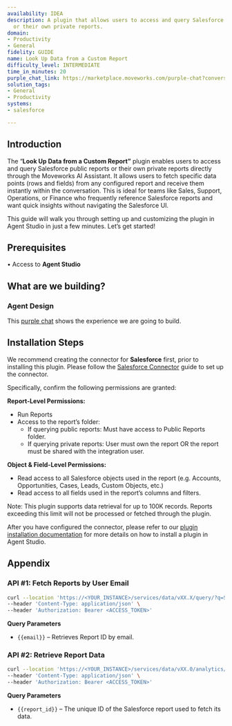 ```yaml
---
availability: IDEA
description: A plugin that allows users to access and query Salesforce public reports
  or their own private reports.
domain:
- Productivity
- General
fidelity: GUIDE
name: Look Up Data from a Custom Report
difficulty_level: INTERMEDIATE
time_in_minutes: 20
purple_chat_link: https://marketplace.moveworks.com/purple-chat?conversation=%7B%22messages%22%3A%5B%7B%22role%22%3A%22user%22%2C%22parts%22%3A%5B%7B%22richText%22%3A%22How+many+people+attended+the+SFO+hackathon%22%7D%5D%7D%2C%7B%22role%22%3A%22assistant%22%2C%22parts%22%3A%5B%7B%22reasoningSteps%22%3A%5B%7B%22status%22%3A%22success%22%2C%22richText%22%3A%22Searching+for+custom+reports+in+%3Cb+xmlns%3D%5C%22http%3A%2F%2Fwww.w3.org%2F1999%2Fxhtml%5C%22%3ESalesforce%3C%2Fb%3E+related+to+%5C%22SFO+hackathon%5C%22...%22%7D%5D%7D%2C%7B%22richText%22%3A%22%3Cp%3EI+found+a+few+reports+that+might+contain+this+information.+Which+one+would+you+like+to+query%3F%3C%2Fp%3E%3Col%3E%3Cli%3E%3Cp%3ESFO+Hackathon+Attendance+Summary+2025%3C%2Fp%3E%3C%2Fli%3E%3Cli%3E%3Cp%3ESFO+Hackathon+Events+Participant+List%3C%2Fp%3E%3C%2Fli%3E%3Cli%3E%3Cp%3ESFO+Hackathon+Registrations+Q4+FY25%3C%2Fp%3E%3C%2Fli%3E%3C%2Fol%3E%22%7D%5D%7D%2C%7B%22role%22%3A%22user%22%2C%22parts%22%3A%5B%7B%22richText%22%3A%22%3Cp%3EThe+first+one%3C%2Fp%3E%22%7D%5D%7D%2C%7B%22role%22%3A%22assistant%22%2C%22parts%22%3A%5B%7B%22reasoningSteps%22%3A%5B%7B%22status%22%3A%22success%22%2C%22richText%22%3A%22Querying+the+%3Cb+xmlns%3D%5C%22http%3A%2F%2Fwww.w3.org%2F1999%2Fxhtml%5C%22%3ESFO+Hackathon+Attendance+Summary+2023%3C%2Fb%3E+report+in+%3Cb+xmlns%3D%5C%22http%3A%2F%2Fwww.w3.org%2F1999%2Fxhtml%5C%22%3ESalesforce%3C%2Fb%3E...%22%7D%5D%7D%2C%7B%22richText%22%3A%22%3Cp+xmlns%3D%5C%22http%3A%2F%2Fwww.w3.org%2F1999%2Fxhtml%5C%22%3EThe+%3Cb%3ESFO+Hackathon+Attendance+Summary+2023%3C%2Fb%3E+report+shows+that+there+were+%3Cb%3E500+participants%3C%2Fb%3E.%3C%2Fp%3E%3Cp+xmlns%3D%5C%22http%3A%2F%2Fwww.w3.org%2F1999%2Fxhtml%5C%22%3EDo+you+have+any+other+questions+regarding+this+report%3F%3C%2Fp%3E%22%7D%2C%7B%22citations%22%3A%5B%7B%22connectorName%22%3A%22salesforce%22%2C%22citationTitle%22%3A%22SFO+Hackathon+Attendance+Summary+2023%22%7D%5D%7D%5D%7D%2C%7B%22role%22%3A%22user%22%2C%22parts%22%3A%5B%7B%22richText%22%3A%22How+many+visited+a+booth+and+signed+up+for+our+new+LP+program%3F%22%7D%5D%7D%2C%7B%22role%22%3A%22assistant%22%2C%22parts%22%3A%5B%7B%22reasoningSteps%22%3A%5B%7B%22status%22%3A%22success%22%2C%22richText%22%3A%22Querying+the+%3Cb+xmlns%3D%5C%22http%3A%2F%2Fwww.w3.org%2F1999%2Fxhtml%5C%22%3ESFO+Hackathon+Attendance+Summary+2023%3C%2Fb%3E+report+in+%3Cb+xmlns%3D%5C%22http%3A%2F%2Fwww.w3.org%2F1999%2Fxhtml%5C%22%3ESalesforce%3C%2Fb%3E+for+specific+metrics...%22%7D%5D%7D%2C%7B%22richText%22%3A%22%3Cp+xmlns%3D%5C%22http%3A%2F%2Fwww.w3.org%2F1999%2Fxhtml%5C%22%3EBased+on+the+%3Cb%3ESFO+Hackathon+Attendance+Summary+2023%3C%2Fb%3E+report%2C+%3Cb%3E150+participants%3C%2Fb%3E+visited+a+booth+and+signed+up+for+the+new+LP+program.%3C%2Fp%3E%22%7D%2C%7B%22citations%22%3A%5B%7B%22connectorName%22%3A%22salesforce%22%2C%22citationTitle%22%3A%22SFO+Hackathon+Attendance+Summary+2023%22%7D%5D%7D%5D%7D%5D%7D
solution_tags:
- General
- Productivity
systems:
- salesforce

---
```

## **Introduction**

The “**Look Up Data from a Custom Report”** plugin enables users to access and query Salesforce public reports or their own private reports directly through the Moveworks AI Assistant. It allows users to fetch specific data points (rows and fields) from any configured report and receive them instantly within the conversation. This is ideal for teams like Sales, Support, Operations, or Finance who frequently reference Salesforce reports and want quick insights without navigating the Salesforce UI.

This guide will walk you through setting up and customizing the plugin in Agent Studio in just a few minutes. Let’s get started!

## **Prerequisites**

• Access to **Agent Studio**

## **What are we building?**

### **Agent Design**

This [purple chat](https://marketplace.moveworks.com/purple-chat?conversation=%7B%22messages%22%3A%5B%7B%22role%22%3A%22user%22%2C%22parts%22%3A%5B%7B%22richText%22%3A%22How+many+people+attended+the+SFO+hackathon%22%7D%5D%7D%2C%7B%22role%22%3A%22assistant%22%2C%22parts%22%3A%5B%7B%22reasoningSteps%22%3A%5B%7B%22status%22%3A%22success%22%2C%22richText%22%3A%22Searching+for+custom+reports+in+%3Cb+xmlns%3D%5C%22http%3A%2F%2Fwww.w3.org%2F1999%2Fxhtml%5C%22%3ESalesforce%3C%2Fb%3E+related+to+%5C%22SFO+hackathon%5C%22...%22%7D%5D%7D%2C%7B%22richText%22%3A%22%3Cp%3EI+found+a+few+reports+that+might+contain+this+information.+Which+one+would+you+like+to+query%3F%3C%2Fp%3E%3Col%3E%3Cli%3E%3Cp%3ESFO+Hackathon+Attendance+Summary+2025%3C%2Fp%3E%3C%2Fli%3E%3Cli%3E%3Cp%3ESFO+Hackathon+Events+Participant+List%3C%2Fp%3E%3C%2Fli%3E%3Cli%3E%3Cp%3ESFO+Hackathon+Registrations+Q4+FY25%3C%2Fp%3E%3C%2Fli%3E%3C%2Fol%3E%22%7D%5D%7D%2C%7B%22role%22%3A%22user%22%2C%22parts%22%3A%5B%7B%22richText%22%3A%22%3Cp%3EThe+first+one%3C%2Fp%3E%22%7D%5D%7D%2C%7B%22role%22%3A%22assistant%22%2C%22parts%22%3A%5B%7B%22reasoningSteps%22%3A%5B%7B%22status%22%3A%22success%22%2C%22richText%22%3A%22Querying+the+%3Cb+xmlns%3D%5C%22http%3A%2F%2Fwww.w3.org%2F1999%2Fxhtml%5C%22%3ESFO+Hackathon+Attendance+Summary+2023%3C%2Fb%3E+report+in+%3Cb+xmlns%3D%5C%22http%3A%2F%2Fwww.w3.org%2F1999%2Fxhtml%5C%22%3ESalesforce%3C%2Fb%3E...%22%7D%5D%7D%2C%7B%22richText%22%3A%22%3Cp+xmlns%3D%5C%22http%3A%2F%2Fwww.w3.org%2F1999%2Fxhtml%5C%22%3EThe+%3Cb%3ESFO+Hackathon+Attendance+Summary+2023%3C%2Fb%3E+report+shows+that+there+were+%3Cb%3E500+participants%3C%2Fb%3E.%3C%2Fp%3E%3Cp+xmlns%3D%5C%22http%3A%2F%2Fwww.w3.org%2F1999%2Fxhtml%5C%22%3EDo+you+have+any+other+questions+regarding+this+report%3F%3C%2Fp%3E%22%7D%2C%7B%22citations%22%3A%5B%7B%22connectorName%22%3A%22salesforce%22%2C%22citationTitle%22%3A%22SFO+Hackathon+Attendance+Summary+2023%22%7D%5D%7D%5D%7D%2C%7B%22role%22%3A%22user%22%2C%22parts%22%3A%5B%7B%22richText%22%3A%22How+many+visited+a+booth+and+signed+up+for+our+new+LP+program%3F%22%7D%5D%7D%2C%7B%22role%22%3A%22assistant%22%2C%22parts%22%3A%5B%7B%22reasoningSteps%22%3A%5B%7B%22status%22%3A%22success%22%2C%22richText%22%3A%22Querying+the+%3Cb+xmlns%3D%5C%22http%3A%2F%2Fwww.w3.org%2F1999%2Fxhtml%5C%22%3ESFO+Hackathon+Attendance+Summary+2023%3C%2Fb%3E+report+in+%3Cb+xmlns%3D%5C%22http%3A%2F%2Fwww.w3.org%2F1999%2Fxhtml%5C%22%3ESalesforce%3C%2Fb%3E+for+specific+metrics...%22%7D%5D%7D%2C%7B%22richText%22%3A%22%3Cp+xmlns%3D%5C%22http%3A%2F%2Fwww.w3.org%2F1999%2Fxhtml%5C%22%3EBased+on+the+%3Cb%3ESFO+Hackathon+Attendance+Summary+2023%3C%2Fb%3E+report%2C+%3Cb%3E150+participants%3C%2Fb%3E+visited+a+booth+and+signed+up+for+the+new+LP+program.%3C%2Fp%3E%22%7D%2C%7B%22citations%22%3A%5B%7B%22connectorName%22%3A%22salesforce%22%2C%22citationTitle%22%3A%22SFO+Hackathon+Attendance+Summary+2023%22%7D%5D%7D%5D%7D%5D%7D) shows the experience we are going to build.

## **Installation Steps**

We recommend creating the connector for **Salesforce** first, prior to installing this plugin. Please follow the [Salesforce Connector](https://marketplace.moveworks.com/connectors/salesforce#how-to-implement) guide to set up the connector.

Specifically, confirm the following permissions are granted:

**Report-Level Permissions:**

- Run Reports
- Access to the report’s folder:
    - If querying public reports: Must have access to Public Reports folder.
    - If querying private reports: User must own the report OR the report must be shared with the integration user.

**Object & Field-Level Permissions:**

- Read access to all Salesforce objects used in the report (e.g. Accounts, Opportunities, Cases, Leads, Custom Objects, etc.)
- Read access to all fields used in the report’s columns and filters.

Note: This plugin supports data retrieval for up to 100K records. Reports exceeding this limit will not be processed or fetched through the plugin.

After you have configured the connector, please refer to our [plugin installation documentation](https://help.moveworks.com/docs/ai-agent-marketplace-installation) for more details on how to install a plugin in Agent Studio.

## **Appendix**

### **API #1: Fetch Reports by User Email**

```bash
curl --location 'https://<YOUR_INSTANCE>/services/data/vXX.X/query/?q=SELECT Id,Name,FolderName,Owner.Name,Owner.Email,OwnerId FROM Report WHERE Owner.Email = '{{email}}'' \
--header 'Content-Type: application/json' \
--header 'Authorization: Bearer <ACCESS_TOKEN>'
```

**Query Parameters**

- `{{email}}` – Retrieves Report ID by email.

### **API #2: Retrieve Report Data**

```bash
curl --location 'https://<YOUR_INSTANCE>/services/data/vXX.0/analytics/reports/{{report_id}}' \
--header 'Content-Type: application/json' \
--header 'Authorization: Bearer <ACCESS_TOKEN>'
```

**Query Parameters**

- `{{report_id}}` – The unique ID of the Salesforce report used to fetch its data.